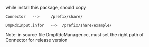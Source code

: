 
while install this package, should copy

    Connector   -->     /prefix/share/

    DmpRdcInput.infor   -->  /prefix/share/example/

Note:
    in source file DmpRdcManager.cc, must set the right path of Connector for release version

